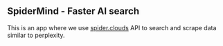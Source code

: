 ## SpiderMind - Faster AI search

This is an app where we use [spider.clouds](https://spider.cloud) API to search and scrape data similar to perplexity.